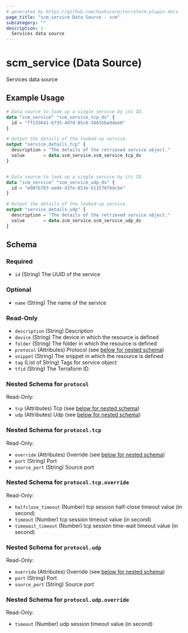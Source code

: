 ```yaml
---
# generated by https://github.com/hashicorp/terraform-plugin-docs
page_title: "scm_service Data Source - scm"
subcategory: ""
description: |-
  Services data source
---
```


# scm_service (Data Source)

Services data source

## Example Usage

```terraform
# Data source to look up a single service by its ID.
data "scm_service" "scm_service_tcp_ds" {
  id = "ff135641-6735-4d7d-85c6-3401bba9dee8"
}

# Output the details of the looked-up service.
output "service_details_tcp" {
  description = "The details of the retrieved service object."
  value       = data.scm_service.scm_service_tcp_ds
}


# Data source to look up a single service by its ID.
data "scm_service" "scm_service_udp_ds" {
  id = "e087b703-aede-437e-853e-b11576f6dcbe"
}

# Output the details of the looked-up service.
output "service_details_udp" {
  description = "The details of the retrieved service object."
  value       = data.scm_service.scm_service_udp_ds
}
```

<!-- schema generated by tfplugindocs -->
## Schema

### Required

- `id` (String) The UUID of the service

### Optional

- `name` (String) The name of the service

### Read-Only

- `description` (String) Description
- `device` (String) The device in which the resource is defined
- `folder` (String) The folder in which the resource is defined
- `protocol` (Attributes) Protocol (see [below for nested schema](#nestedatt--protocol))
- `snippet` (String) The snippet in which the resource is defined
- `tag` (List of String) Tags for service object
- `tfid` (String) The Terraform ID.

<a id="nestedatt--protocol"></a>
### Nested Schema for `protocol`

Read-Only:

- `tcp` (Attributes) Tcp (see [below for nested schema](#nestedatt--protocol--tcp))
- `udp` (Attributes) Udp (see [below for nested schema](#nestedatt--protocol--udp))

<a id="nestedatt--protocol--tcp"></a>
### Nested Schema for `protocol.tcp`

Read-Only:

- `override` (Attributes) Override (see [below for nested schema](#nestedatt--protocol--tcp--override))
- `port` (String) Port
- `source_port` (String) Source port

<a id="nestedatt--protocol--tcp--override"></a>
### Nested Schema for `protocol.tcp.override`

Read-Only:

- `halfclose_timeout` (Number) tcp session half-close timeout value (in second)
- `timeout` (Number) tcp session timeout value (in second)
- `timewait_timeout` (Number) tcp session time-wait timeout value (in second)



<a id="nestedatt--protocol--udp"></a>
### Nested Schema for `protocol.udp`

Read-Only:

- `override` (Attributes) Override (see [below for nested schema](#nestedatt--protocol--udp--override))
- `port` (String) Port
- `source_port` (String) Source port

<a id="nestedatt--protocol--udp--override"></a>
### Nested Schema for `protocol.udp.override`

Read-Only:

- `timeout` (Number) udp session timeout value (in second)
